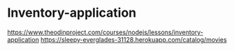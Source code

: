 # Inventory-application
https://www.theodinproject.com/courses/nodejs/lessons/inventory-application
https://sleepy-everglades-31128.herokuapp.com/catalog/movies
